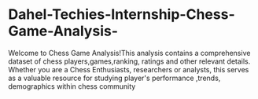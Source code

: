 # Dahel-Techies-Internship-Chess-Game-Analysis-
Welcome to Chess Game  Analysis!This analysis contains a comprehensive dataset of chess players,games,ranking, ratings and other relevant details. Whether you are a Chess Enthusiasts, researchers  or analysts, this serves as a valuable resource for studying player's performance ,trends, demographics within chess community 

